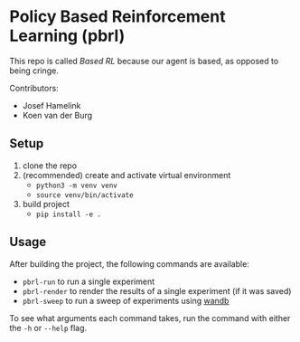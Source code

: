 # Policy Based Reinforcement Learning (pbrl)

This repo is called _Based RL_ because our agent is based, as opposed to being cringe.

Contributors:

- Josef Hamelink
- Koen van der Burg

## Setup

1. clone the repo
2. (recommended) create and activate virtual environment
   - `python3 -m venv venv`
   - `source venv/bin/activate`
3. build project
   - `pip install -e .`

## Usage

After building the project, the following commands are available:

- `pbrl-run` to run a single experiment
- `pbrl-render` to render the results of a single experiment (if it was saved)
- `pbrl-sweep` to run a sweep of experiments using [wandb](https://wandb.ai/)

To see what arguments each command takes, run the command with either the `-h` or `--help` flag.
